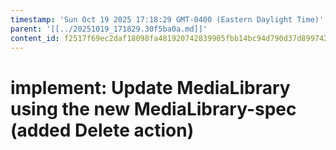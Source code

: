 ```yaml
---
timestamp: 'Sun Oct 19 2025 17:18:29 GMT-0400 (Eastern Daylight Time)'
parent: '[[../20251019_171829.30f5ba0a.md]]'
content_id: f2517f69ec2daf18098fa481920742839905fbb14bc94d790d37d89974213b86
---
```


# implement: Update MediaLibrary using the new MediaLibrary-spec (added Delete action)
